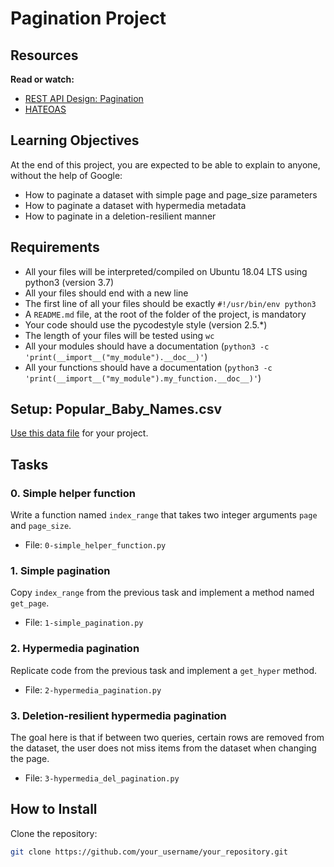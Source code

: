 # Pagination Project

## Resources

**Read or watch:**
- [REST API Design: Pagination](https://www.moesif.com/blog/technical/api-design/REST-API-Design-Filtering-Sorting-and-Pagination/#pagination)
- [HATEOAS](https://en.wikipedia.org/wiki/HATEOAS)

## Learning Objectives

At the end of this project, you are expected to be able to explain to anyone, without the help of Google:

- How to paginate a dataset with simple page and page_size parameters
- How to paginate a dataset with hypermedia metadata
- How to paginate in a deletion-resilient manner

## Requirements

- All your files will be interpreted/compiled on Ubuntu 18.04 LTS using python3 (version 3.7)
- All your files should end with a new line
- The first line of all your files should be exactly `#!/usr/bin/env python3`
- A `README.md` file, at the root of the folder of the project, is mandatory
- Your code should use the pycodestyle style (version 2.5.*)
- The length of your files will be tested using `wc`
- All your modules should have a documentation (`python3 -c 'print(__import__("my_module").__doc__)'`)
- All your functions should have a documentation (`python3 -c 'print(__import__("my_module").my_function.__doc__)'`)

## Setup: Popular_Baby_Names.csv

[Use this data file](https://s3.eu-west-3.amazonaws.com/hbtn.intranet/uploads/misc/2020/5/7d3576d97e7560ae85135cc214ffe2b3412c51d7.csv?X-Amz-Algorithm=AWS4-HMAC-SHA256&X-Amz-Credential=AKIA4MYA5JM5DUTZGMZG%2F20230912%2Feu-west-3%2Fs3%2Faws4_request&X-Amz-Date=20230912T034110Z&X-Amz-Expires=86400&X-Amz-SignedHeaders=host&X-Amz-Signature=55b2874b4592c8a16f75d19fb91d0cafae54213b78dbc1cf2e4af98f1fa554a7) for your project.

## Tasks

### 0. Simple helper function

Write a function named `index_range` that takes two integer arguments `page` and `page_size`.

- File: `0-simple_helper_function.py`

### 1. Simple pagination

Copy `index_range` from the previous task and implement a method named `get_page`.

- File: `1-simple_pagination.py`

### 2. Hypermedia pagination

Replicate code from the previous task and implement a `get_hyper` method.

- File: `2-hypermedia_pagination.py`

### 3. Deletion-resilient hypermedia pagination

The goal here is that if between two queries, certain rows are removed from the dataset, the user does not miss items from the dataset when changing the page.

- File: `3-hypermedia_del_pagination.py`

## How to Install

Clone the repository:
```bash
git clone https://github.com/your_username/your_repository.git
